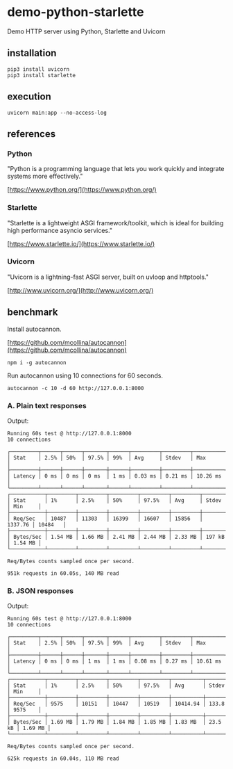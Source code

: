 # demo-python-starlette
Demo HTTP server using Python, Starlette and Uvicorn

## installation

```
pip3 install uvicorn
pip3 install starlette
```

## execution

```
uvicorn main:app --no-access-log
```

## references

### Python

"Python is a programming language that lets you work quickly
and integrate systems more effectively."

[https://www.python.org/](https://www.python.org/)

### Starlette

"Starlette is a lightweight ASGI framework/toolkit, which is ideal for building high performance asyncio services."

[https://www.starlette.io/](https://www.starlette.io/)


### Uvicorn

"Uvicorn is a lightning-fast ASGI server, built on uvloop and httptools."

[http://www.uvicorn.org/](http://www.uvicorn.org/)

## benchmark

Install autocannon.

[https://github.com/mcollina/autocannon](https://github.com/mcollina/autocannon)

```
npm i -g autocannon
```

Run autocannon using 10 connections for 60 seconds.

```
autocannon -c 10 -d 60 http://127.0.0.1:8000
```

### A. Plain text responses

Output:

```
Running 60s test @ http://127.0.0.1:8000
10 connections

┌─────────┬──────┬──────┬───────┬──────┬─────────┬─────────┬──────────┐
│ Stat    │ 2.5% │ 50%  │ 97.5% │ 99%  │ Avg     │ Stdev   │ Max      │
├─────────┼──────┼──────┼───────┼──────┼─────────┼─────────┼──────────┤
│ Latency │ 0 ms │ 0 ms │ 0 ms  │ 1 ms │ 0.03 ms │ 0.21 ms │ 10.26 ms │
└─────────┴──────┴──────┴───────┴──────┴─────────┴─────────┴──────────┘
┌───────────┬─────────┬─────────┬─────────┬─────────┬─────────┬─────────┬─────────┐
│ Stat      │ 1%      │ 2.5%    │ 50%     │ 97.5%   │ Avg     │ Stdev   │ Min     │
├───────────┼─────────┼─────────┼─────────┼─────────┼─────────┼─────────┼─────────┤
│ Req/Sec   │ 10487   │ 11303   │ 16399   │ 16607   │ 15856   │ 1337.76 │ 10484   │
├───────────┼─────────┼─────────┼─────────┼─────────┼─────────┼─────────┼─────────┤
│ Bytes/Sec │ 1.54 MB │ 1.66 MB │ 2.41 MB │ 2.44 MB │ 2.33 MB │ 197 kB  │ 1.54 MB │
└───────────┴─────────┴─────────┴─────────┴─────────┴─────────┴─────────┴─────────┘

Req/Bytes counts sampled once per second.

951k requests in 60.05s, 140 MB read
```

### B. JSON responses

Output:

````
Running 60s test @ http://127.0.0.1:8000
10 connections

┌─────────┬──────┬──────┬───────┬──────┬─────────┬─────────┬──────────┐
│ Stat    │ 2.5% │ 50%  │ 97.5% │ 99%  │ Avg     │ Stdev   │ Max      │
├─────────┼──────┼──────┼───────┼──────┼─────────┼─────────┼──────────┤
│ Latency │ 0 ms │ 0 ms │ 1 ms  │ 1 ms │ 0.08 ms │ 0.27 ms │ 10.61 ms │
└─────────┴──────┴──────┴───────┴──────┴─────────┴─────────┴──────────┘
┌───────────┬─────────┬─────────┬─────────┬─────────┬──────────┬─────────┬─────────┐
│ Stat      │ 1%      │ 2.5%    │ 50%     │ 97.5%   │ Avg      │ Stdev   │ Min     │
├───────────┼─────────┼─────────┼─────────┼─────────┼──────────┼─────────┼─────────┤
│ Req/Sec   │ 9575    │ 10151   │ 10447   │ 10519   │ 10414.94 │ 133.8   │ 9575    │
├───────────┼─────────┼─────────┼─────────┼─────────┼──────────┼─────────┼─────────┤
│ Bytes/Sec │ 1.69 MB │ 1.79 MB │ 1.84 MB │ 1.85 MB │ 1.83 MB  │ 23.5 kB │ 1.69 MB │
└───────────┴─────────┴─────────┴─────────┴─────────┴──────────┴─────────┴─────────┘

Req/Bytes counts sampled once per second.

625k requests in 60.04s, 110 MB read
````
